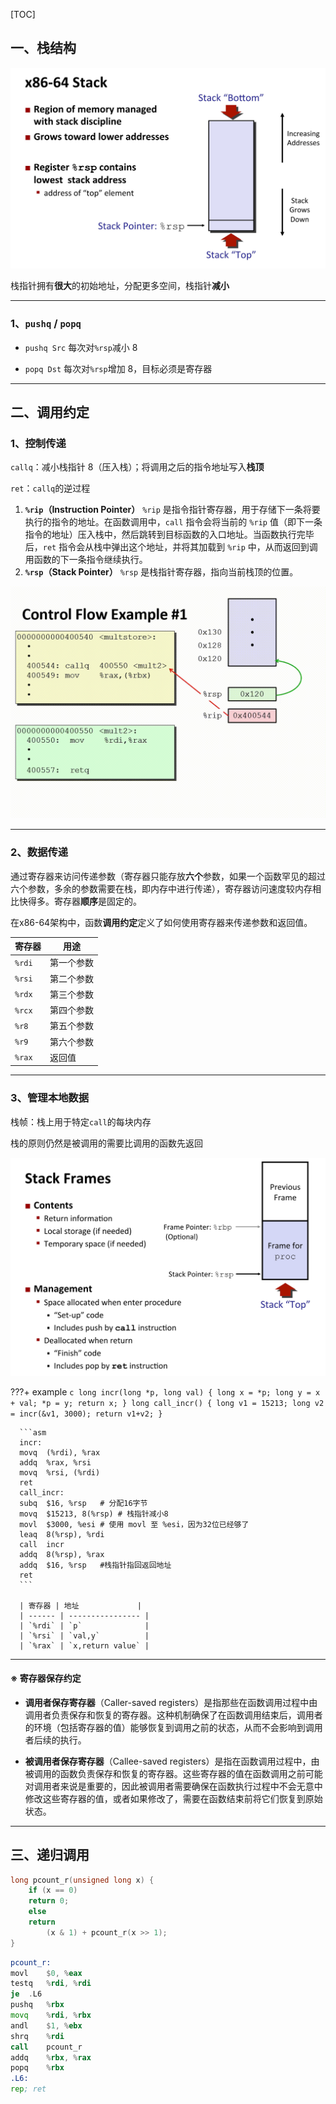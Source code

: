 
[TOC]



## 一、栈结构

![07-machine-procedures_4.jpg](../assets/images/CSAPP/07-machine-procedures_4.jpg)

栈指针拥有**很大**的初始地址，分配更多空间，栈指针**减小**

---

### 1、`pushq` / `popq`

- `pushq Src` 每次对`%rsp`减小 $8$

- `popq Dst` 每次对`%rsp`增加 $8$，目标必须是寄存器

---

## 二、调用约定

### 1、控制传递

`callq`：减小栈指针 $8$（压入栈）；将调用之后的指令地址写入**栈顶**

`ret`：`callq`的逆过程

1. **`%rip`（Instruction Pointer）**
   `%rip` 是指令指针寄存器，用于存储下一条将要执行的指令的地址。在函数调用中，`call` 指令会将当前的 `%rip` 值（即下一条指令的地址）压入栈中，然后跳转到目标函数的入口地址。当函数执行完毕后，`ret` 指令会从栈中弹出这个地址，并将其加载到 `%rip` 中，从而返回到调用函数的下一条指令继续执行。
2. **`%rsp`（Stack Pointer）**
   `%rsp` 是栈指针寄存器，指向当前栈顶的位置。

![callq.gif](../assets/images/CSAPP/callq.gif)

---

### 2、数据传递

通过寄存器来访问传递参数（寄存器只能存放**六个**参数，如果一个函数罕见的超过六个参数，多余的参数需要在栈，即内存中进行传递），寄存器访问速度较内存相比快得多。寄存器**顺序**是固定的。

在x86-64架构中，函数**调用约定**定义了如何使用寄存器来传递参数和返回值。

| 寄存器 | 用途       |
| ------ | ---------- |
| `%rdi` | 第一个参数 |
| `%rsi` | 第二个参数 |
| `%rdx` | 第三个参数 |
| `%rcx` | 第四个参数 |
| `%r8`  | 第五个参数 |
| `%r9`  | 第六个参数 |
| `%rax` | 返回值     |

---

### 3、管理本地数据

栈帧：栈上用于特定`call`的每块内存

栈的原则仍然是被调用的需要比调用的函数先返回

![07-machine-procedures_20.jpg](../assets/images/CSAPP/07-machine-procedures_20.jpg)

???+ example
      ```c
      long incr(long *p, long val) {
          long x = *p;
          long y = x + val;
          *p = y;
          return x;
      }
      long call_incr() {
          long v1 = 15213;
          long v2 = incr(&v1, 3000);
          return v1+v2;
      }
      ```
      
      ```asm
      incr:
      movq	(%rdi), %rax
      addq	%rax, %rsi
      movq	%rsi, (%rdi)
      ret
      call_incr:
      subq	$16, %rsp	# 分配16字节
      movq	$15213, 8(%rsp)	# 栈指针减小8
      movl	$3000, %esi	# 使用 movl 至 %esi，因为32位已经够了
      leaq	8(%rsp), %rdi
      call	incr
      addq	8(%rsp), %rax
      addq	$16, %rsp	#栈指针指回返回地址
      ret
      ```
      
      | 寄存器 | 地址             |
      | ------ | ---------------- |
      | `%rdi` | `p`              |
      | `%rsi` | `val,y`          |
      | `%rax` | `x,return value` |

---

#### ※ 寄存器保存约定

- **调用者保存寄存器**（Caller-saved registers）是指那些在函数调用过程中由调用者负责保存和恢复的寄存器。这种机制确保了在函数调用结束后，调用者的环境（包括寄存器的值）能够恢复到调用之前的状态，从而不会影响到调用者后续的执行。

- **被调用者保存寄存器**（Callee-saved registers）是指在函数调用过程中，由被调用的函数负责保存和恢复的寄存器。这些寄存器的值在函数调用之前可能对调用者来说是重要的，因此被调用者需要确保在函数执行过程中不会无意中修改这些寄存器的值，或者如果修改了，需要在函数结束前将它们恢复到原始状态。

---

## 三、递归调用

```c
long pcount_r(unsigned long x) {
    if (x == 0)
	return 0;
    else
	return
	    (x & 1) + pcount_r(x >> 1);
}
```

```asm
pcount_r:
movl	$0, %eax
testq	%rdi, %rdi
je	.L6
pushq	%rbx
movq	%rdi, %rbx
andl	$1, %ebx
shrq	%rdi
call	pcount_r
addq	%rbx, %rax
popq	%rbx
.L6:
rep; ret
```

